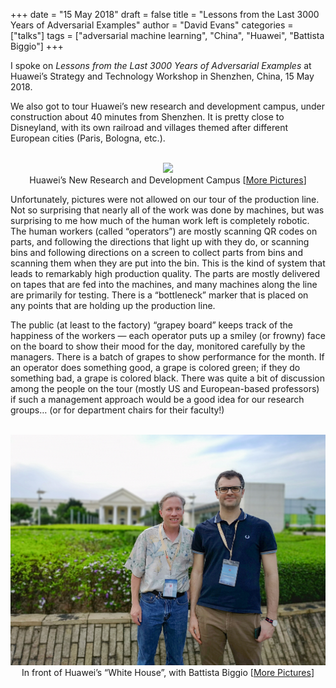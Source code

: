 +++
date = "15 May 2018"
draft = false
title = "Lessons from the Last 3000 Years of Adversarial Examples"
author = "David Evans"
categories = ["talks"]
tags = ["adversarial machine learning", "China", "Huawei", "Battista Biggio"]
+++

I spoke on <em>Lessons from the Last 3000 Years of Adversarial Examples</em> at Huawei&#8217;s Strategy and Technology Workshop in Shenzhen, China, 15 May 2018.  </p>
<p>
<script async class="speakerdeck-embed" data-id="3de1c0f163b44ab18e4928c58eea706e" data-ratio="1.77777777777778" src="http://speakerdeck.com/assets/embed.js"></script>
</p>
<p>
We also got to tour Huawei&#8217;s new research and development campus, under construction about 40 minutes from Shenzhen. It is pretty close to Disneyland, with its own railroad and villages themed after different European cities (Paris, Bologna, etc.).<br />
<center><br />
<a href="images/029.jpg"><img src="images/029.jpg" width="650"></a><br />
Huawei&#8217;s New Research and Development Campus [<a href="https://photos.app.goo.gl/YqGfaC6fqNAsywzd2">More Pictures</a>]<br />
</center></p>
<p>
Unfortunately, pictures were not allowed on our tour of the production line. Not so surprising that nearly all of the work was done by machines, but was surprising to me how much of the human work left is completely robotic. The human workers (called &#8220;operators&#8221;) are mostly scanning QR codes on parts, and following the directions that light up with they do, or scanning bins and following directions on a screen to collect parts from bins and scanning them when they are put into the bin. This is the kind of system that leads to remarkably high production quality. The parts are mostly delivered on tapes that are fed into the machines, and many machines along the line are primarily for testing. There is a &#8220;bottleneck&#8221; marker that is placed on any points that are holding up the production line.
</p>
<p>
The public (at least to the factory) &#8220;grapey board&#8221; keeps track of the happiness of the workers &mdash; each operator puts up a smiley (or frowny) face on the board to show their mood for the day, monitored carefully by the managers.  There is a batch of grapes to show performance for the month. If an operator does something good, a grape is colored green; if they do something bad, a grape is colored black. There was quite a bit of discussion among the people on the tour (mostly US and European-based professors) if such a management approach would be a good idea for our research groups&#8230; (or for department chairs for their faculty!)
</p>
<p><center><br />
<a href="images/048.jpg"><img src="images/048.jpg" width="650"></a><br />
In front of Huawei&#8217;s &#8220;White House&#8221;, with Battista Biggio [<a href="https://photos.app.goo.gl/YqGfaC6fqNAsywzd2">More Pictures</a>]<br />
</center></p>
